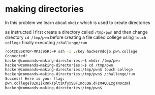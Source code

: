 # making directories
In this problem we learn about `mkdir` which is used to create directories

as instructed I first create a directory called `/tmp/pwn` and then change directory `cd /tmp/pwn` before creating a file called college using `touch college`
finally executing `/challenge/run`
```bash
root@DESKTOP-MPJ395R:~# ssh -i ./key hacker@dojo.pwn.college
Connected!
hacker@commands~making-directories:~$ mkdir /tmp/pwn
hacker@commands~making-directories:~$ cd /tmp/pwn
hacker@commands~making-directories:/tmp/pwn$ touch college
hacker@commands~making-directories:/tmp/pwn$ /challenge/run
Success! Here is your flag:
pwn.college{U2KIikRnkTpltiKfyxSBF1mdCQa.dFzM4QDLzgTN0czW}
hacker@commands~making-directories:/tmp/pwn$
```
